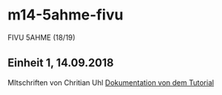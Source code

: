 # m14-5ahme-fivu
FIVU 5AHME (18/19)


## Einheit 1, 14.09.2018
MItschriften von Chritian Uhl [Dokumentation von dem Tutorial](uhlchm14/Fivu_5AHME/1.Einheit.md)



